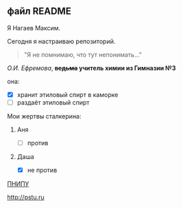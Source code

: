 ## файл README ##

Я Нагаев Максим.

Сегодня я настраиваю репозиторий.

> "Я не помнимаю, что тут непонимать..."

*О.И. Ефремова*, **~~ведьма~~ учитель химии из Гимназии №3**

она:
- [x] хранит этиловый спирт в каморке
- [ ] раздаёт этиловый спирт

Мои жертвы сталкерина:
1. Аня

   - [ ] против
3. Даша

   - [x] не против


[ПНИПУ](url "http://pstu.ru")


<http://pstu.ru>
